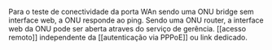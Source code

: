 Para o teste de conectividade da porta WAn sendo uma ONU bridge sem interface web, a ONU responde ao ping. 
Sendo uma ONU router, a interface web da ONU pode ser aberta atraves do serviço de gerência. [[acesso remoto]] independente da [[autenticação via PPPoE]] ou link dedicado. 